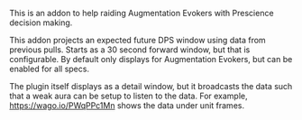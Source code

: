 This is an addon to help raiding Augmentation Evokers with Prescience decision making.

This addon projects an expected future DPS window using data from previous pulls. Starts as a 30 second forward window, but that is configurable. By default only displays for Augmentation Evokers, but can be enabled for all specs.

The plugin itself displays as a detail window, but it broadcasts the data such that a weak aura can be setup to listen to the data. For example, https://wago.io/PWqPPc1Mn shows the data under unit frames.